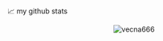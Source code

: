 📈 my github stats

<p align="center"> <img src="https://https://readme-gh.vercel.app//api?username=vecna666&show_icons=true&theme=gotham" alt="vecna666" />

